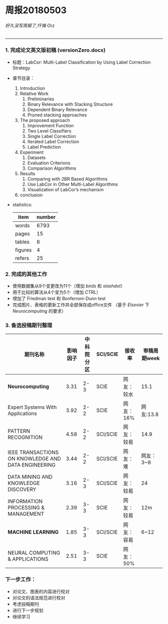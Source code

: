 ﻿# 周报20180503
###### 好久没写周报了,忏悔 Orz
---
### 1. 完成论文英文版初稿 (versionZero.docx)

* 标题：LabCor: Multi-Label Classification by Using Label Correction Strategy

* 章节目录：
	1. Introduction
	2. Relative Work
		1. Preliminaries
		2. Binary Relevance with Stacking Structure
		3. Dependent Binary Relevance
		4. Pruned stacking approaches
	3. The proposed approach
		1. Improvement Function
		2. Two Level Classifiers
		3. Single Label Correction
		4. Iterated Label Correction
		5. Label Prediction 
	4. Experiment
		1. Datasets
		2. Evaluation Criterions
		3. Comparison Algorithms
	5. Results
		1. Comparing with 2BR Based Algorithms
		2. Use LabCor in Other Multi-Label Algorithms
		3. Visualization of LabCor’s mechanism
	6. conclusion
	
* statistics:
	
	item   | number
	----   | ----
	words  | 6793
	pages  | 15
	tables | 6
	figures| 4
	refers | 25

### 2. 完成的其他工作

* 使用数据集从9个变更改为11个（增加 *birds* 和 *slashdot*）
* 用于比较的算法从4个变为5个（增加 *CTRL*）
* 增加了 Friedman test 和 Bonferroni-Dunn test
* 完成图片、表格的更新工作并全部保存成office文件 （基于 *Elsevier* 下 *Neurocomputing* 的要求）

### 3. 备选投稿期刊整理

| 期刊名称                                           | 影响因子 | 中科院分区 | SCI/SCIE | 接收率     | 审稿周期week |
| -------------------------------------------------  | -------- | ---------- | -------- | ---------- | ------------ |
|**Neurocomputing**                                  | 3.31     | 2-3        | SCIE     | 网友：较水 | 15.1         |
|Expert Systems With Applications                    | 3.92     | 2-2        | SCIE     | 网友：16%  | 网友:13.8    |
|PATTERN RECOGNITION                                 | 4.58     | 2-2        | SCI/SCIE | 网友：较易 | 14.9         |
|IEEE TRANSACTIONS ON KNOWLEDGE AND DATA ENGINEERING | 3.44     | 2-2        | SCI/SCIE | 网友：难   | 网友：3~8    |
|DATA MINING AND KNOWLEDGE DISCOVERY                 | 3.16     | 2-3        | SCI/SCIE | 网友：较易 | 24           |
|INFORMATION PROCESSING & MANAGEMENT                 | 2.39     | 3-3        | SCIE     | 网友：较易 | 12m          |
|**MACHINE LEARNING**                                | 1.85     | 3-3        | SCI/SCIE | 网友：容易 | 6~12         |
|NEURAL COMPUTING & APPLICATIONS                     | 2.51     | 3-3        | SCIE     | 网友：50%  |				|
	
### 下一步工作：

* 对论文、图表的内容进行校对
* 对论文的语法规范进行校对
* 考虑投稿期刊
* 进行下一步规划
* 继续学习